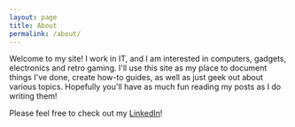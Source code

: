 ```yaml
---
layout: page
title: About
permalink: /about/
---
```


Welcome to my site! I work in IT, and I am interested in computers, gadgets, electronics and retro gaming. I'll use this site as my place to document things I've done, create how-to guides, as well as just geek out about various topics. Hopefully you'll have as much fun reading my posts as I do writing them!

Please feel free to check out my [LinkedIn](https://www.linkedin.com/in/timjhenry)!
